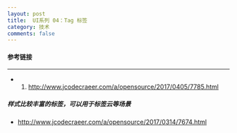 ```yaml
---
layout: post
title:  UI系列 04：Tag 标签
category: 技术
comments: false
---
```


#### 参考链接
 ---
 
 * 1. <http://www.jcodecraeer.com/a/opensource/2017/0405/7785.html>


##### 样式比较丰富的标签，可以用于标签云等场景

* <http://www.jcodecraeer.com/a/opensource/2017/0314/7674.html>
 
 
 
 
 
 
 
 
 
 
 
 
 
 
 
 
 